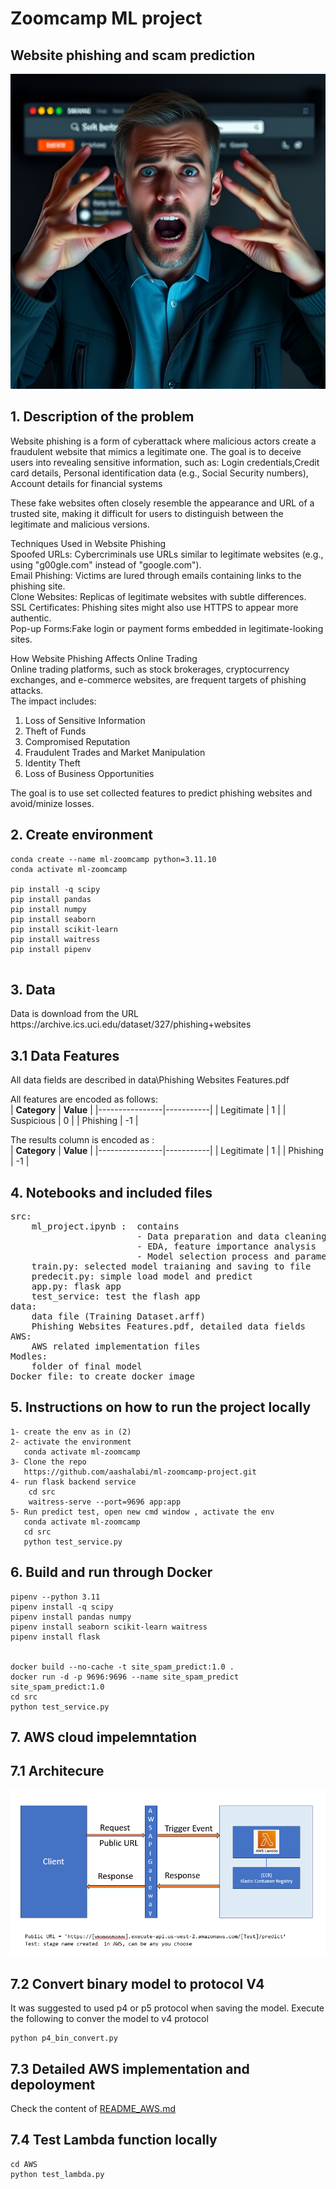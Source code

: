 # Zoomcamp ML project

## Website phishing and scam prediction

![website_phishing.png](README_files/website_phishing.png)

## 1. Description of the problem
<p>
Website phishing is a form of cyberattack where malicious actors create a fraudulent website that mimics a legitimate one. The goal is to deceive users into revealing sensitive information, such as:  
Login credentials,Credit card details, Personal identification data (e.g., Social Security numbers), Account details for financial systems  

These fake websites often closely resemble the appearance and URL of a trusted site, making it difficult for users to distinguish between the legitimate and malicious versions.  

Techniques Used in Website Phishing  
Spoofed URLs: Cybercriminals use URLs similar to legitimate websites (e.g., using "g00gle.com" instead of "google.com").  
Email Phishing: Victims are lured through emails containing links to the phishing site.  
Clone Websites: Replicas of legitimate websites with subtle differences.  
SSL Certificates: Phishing sites might also use HTTPS to appear more authentic.  
Pop-up Forms:Fake login or payment forms embedded in legitimate-looking sites.  

How Website Phishing Affects Online Trading  
Online trading platforms, such as stock brokerages, cryptocurrency exchanges, and e-commerce websites, are frequent targets of phishing attacks.  
The impact includes:  
1. Loss of Sensitive Information  
2. Theft of Funds  
3. Compromised Reputation  
4. Fraudulent Trades and Market Manipulation  
5. Identity Theft  
6. Loss of Business Opportunities  
  

The goal is to use set collected features to predict phishing websites and avoid/minize losses.  
</p>

## 2. Create environment
```
conda create --name ml-zoomcamp python=3.11.10
conda activate ml-zoomcamp

pip install -q scipy
pip install pandas
pip install numpy
pip install seaborn
pip install scikit-learn
pip install waitress
pip install pipenv


```

## 3. Data
<p>
Data is download from the URL https://archive.ics.uci.edu/dataset/327/phishing+websites

<p>

## 3.1 Data Features
<p>
All data fields are described in data\Phishing Websites Features.pdf  

All features are encoded as follows:  
| **Category**   | **Value** |
|----------------|-----------|
| Legitimate     | 1         |
| Suspicious     | 0         |
| Phishing       | -1        |

The results column is encoded as :  
| **Category**   | **Value** |
|----------------|-----------|
| Legitimate     | 1         |
| Phishing       | -1        |

</p>

## 4. Notebooks and included files
<pre>
src:  
    ml_project.ipynb :  contains 
                        - Data preparation and data cleaning  
                        - EDA, feature importance analysis  
                        - Model selection process and parameter tuning  
    train.py: selected model traianing and saving to file  
    predecit.py: simple load model and predict  
    app.py: flask app  
    test_service: test the flash app  
data:  
    data file (Training Dataset.arff)  
    Phishing Websites Features.pdf, detailed data fields  
AWS:  
    AWS related implementation files  
Modles:  
    folder of final model      
Docker file: to create docker image  
</pre>

## 5. Instructions on how to run the project locally
```
1- create the env as in (2)
2- activate the environment
   conda activate ml-zoomcamp
3- Clone the repo
   https://github.com/aashalabi/ml-zoomcamp-project.git
4- run flask backend service
    cd src
    waitress-serve --port=9696 app:app
5- Run predict test, open new cmd window , activate the env
   conda activate ml-zoomcamp
   cd src
   python test_service.py
```

## 6. Build and run through Docker
```
pipenv --python 3.11
pipenv install -q scipy
pipenv install pandas numpy
pipenv install seaborn scikit-learn waitress 
pipenv install flask


docker build --no-cache -t site_spam_predict:1.0 .
docker run -d -p 9696:9696 --name site_spam_predict site_spam_predict:1.0
cd src
python test_service.py

```

## 7. AWS cloud impelemntation

## 7.1 Architecure
![image-2.png](README_files/image-2.png)

## 7.2 Convert binary model to protocol V4
<p>
It was suggested to used p4 or p5 protocol when saving the model.  
Execute the following to conver the model to v4 protocol  
</p>

```
python p4_bin_convert.py
```

###

## 7.3 Detailed AWS implementation and depoloyment

Check the content of [README_AWS.md](README_AWS.md)



## 7.4 Test Lambda function locally
```
cd AWS
python test_lambda.py
```



